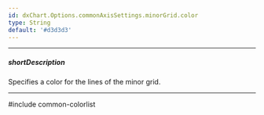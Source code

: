 ```yaml
---
id: dxChart.Options.commonAxisSettings.minorGrid.color
type: String
default: '#d3d3d3'
---
```

---
##### shortDescription
Specifies a color for the lines of the minor grid.

---
#include common-colorlist